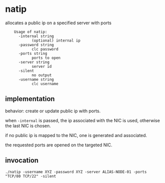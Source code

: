 # natip 

allocates a public ip on a specified server with ports

        Usage of natip:
          -internal string
                (optional) internal ip
          -password string
                clc password
          -ports string
                ports to open
          -server string
                server id
          -silent
                no output
          -username string
                clc username


## implementation

behavior: create or update public ip with ports. 

when `-internal` is passed, the ip associated with the NIC is used, 
otherwise the last NIC is chosen. 

if no public ip is mapped to the NIC, one is generated and associated. 

the requested ports are opened on the targeted NIC. 

## invocation

`./natip -username XYZ -password XYZ -server ALIAS-NODE-01 -ports "TCP/80 TCP/22" -silent`
